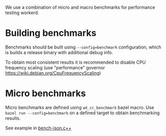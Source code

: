 We use a combination of micro and macro benchmarks for performance testing workerd.

# Building benchmarks

Benchmarks should be built using `--config=benchmark` configuration, which is builds a release
binary with additional debug info.

To obtain most consistent results it is recommended to disable CPU frequency scaling
(use "performance" governor https://wiki.debian.org/CpuFrequencyScaling)

# Micro benchmarks

Micro benchmarks are defined using `wd_cc_benchmark` bazel macro. Use `bazel run --config=benchmark`
on a defined target to obtain benchmarking results.

See example in [bench-json.c++](../src/workerd/tests/bench-json.c++)

